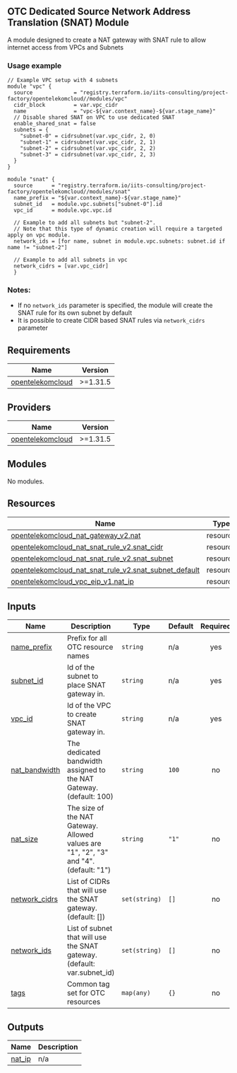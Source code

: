## OTC Dedicated Source Network Address Translation (SNAT) Module

A module designed to create a NAT gateway with SNAT rule to allow internet access from VPCs and Subnets

### Usage example

```hcl
// Example VPC setup with 4 subnets
module "vpc" {
  source             = "registry.terraform.io/iits-consulting/project-factory/opentelekomcloud//modules/vpc"
  cidr_block         = var.vpc_cidr
  name               = "vpc-${var.context_name}-${var.stage_name}"
  // Disable shared SNAT on VPC to use dedicated SNAT
  enable_shared_snat = false
  subnets = {
    "subnet-0" = cidrsubnet(var.vpc_cidr, 2, 0)
    "subnet-1" = cidrsubnet(var.vpc_cidr, 2, 1)
    "subnet-2" = cidrsubnet(var.vpc_cidr, 2, 2)
    "subnet-3" = cidrsubnet(var.vpc_cidr, 2, 3)
  }
}

module "snat" {
  source      = "registry.terraform.io/iits-consulting/project-factory/opentelekomcloud//modules/snat"
  name_prefix = "${var.context_name}-${var.stage_name}"
  subnet_id   = module.vpc.subnets["subnet-0"].id
  vpc_id      = module.vpc.vpc.id
  
  // Example to add all subnets but "subnet-2".
  // Note that this type of dynamic creation will require a targeted apply on vpc module.  
  network_ids = [for name, subnet in module.vpc.subnets: subnet.id if name != "subnet-2"]
  
  // Example to add all subnets in vpc
  network_cidrs = [var.vpc_cidr]
  }
```

### Notes:

- If no `network_ids` parameter is specified, the module will create the SNAT rule for its own subnet by default 
- It is possible to create CIDR based SNAT rules via `network_cidrs` parameter

<!-- BEGIN_TF_DOCS -->
## Requirements

| Name | Version |
|------|---------|
| <a name="requirement_opentelekomcloud"></a> [opentelekomcloud](#requirement\_opentelekomcloud) | >=1.31.5 |

## Providers

| Name | Version |
|------|---------|
| <a name="provider_opentelekomcloud"></a> [opentelekomcloud](#provider\_opentelekomcloud) | >=1.31.5 |

## Modules

No modules.

## Resources

| Name | Type |
|------|------|
| [opentelekomcloud_nat_gateway_v2.nat](https://registry.terraform.io/providers/opentelekomcloud/opentelekomcloud/latest/docs/resources/nat_gateway_v2) | resource |
| [opentelekomcloud_nat_snat_rule_v2.snat_cidr](https://registry.terraform.io/providers/opentelekomcloud/opentelekomcloud/latest/docs/resources/nat_snat_rule_v2) | resource |
| [opentelekomcloud_nat_snat_rule_v2.snat_subnet](https://registry.terraform.io/providers/opentelekomcloud/opentelekomcloud/latest/docs/resources/nat_snat_rule_v2) | resource |
| [opentelekomcloud_nat_snat_rule_v2.snat_subnet_default](https://registry.terraform.io/providers/opentelekomcloud/opentelekomcloud/latest/docs/resources/nat_snat_rule_v2) | resource |
| [opentelekomcloud_vpc_eip_v1.nat_ip](https://registry.terraform.io/providers/opentelekomcloud/opentelekomcloud/latest/docs/resources/vpc_eip_v1) | resource |

## Inputs

| Name | Description | Type | Default | Required |
|------|-------------|------|---------|:--------:|
| <a name="input_name_prefix"></a> [name\_prefix](#input\_name\_prefix) | Prefix for all OTC resource names | `string` | n/a | yes |
| <a name="input_subnet_id"></a> [subnet\_id](#input\_subnet\_id) | Id of the subnet to place SNAT gateway in. | `string` | n/a | yes |
| <a name="input_vpc_id"></a> [vpc\_id](#input\_vpc\_id) | Id of the VPC to create SNAT gateway in. | `string` | n/a | yes |
| <a name="input_nat_bandwidth"></a> [nat\_bandwidth](#input\_nat\_bandwidth) | The dedicated bandwidth assigned to the NAT Gateway. (default: 100) | `string` | `100` | no |
| <a name="input_nat_size"></a> [nat\_size](#input\_nat\_size) | The size of the NAT Gateway. Allowed values are "1", "2", "3" and "4". (default: "1") | `string` | `"1"` | no |
| <a name="input_network_cidrs"></a> [network\_cidrs](#input\_network\_cidrs) | List of CIDRs that will use the SNAT gateway. (default: []) | `set(string)` | `[]` | no |
| <a name="input_network_ids"></a> [network\_ids](#input\_network\_ids) | List of subnet that will use the SNAT gateway. (default: var.subnet\_id) | `set(string)` | `[]` | no |
| <a name="input_tags"></a> [tags](#input\_tags) | Common tag set for OTC resources | `map(any)` | `{}` | no |

## Outputs

| Name | Description |
|------|-------------|
| <a name="output_nat_ip"></a> [nat\_ip](#output\_nat\_ip) | n/a |
<!-- END_TF_DOCS -->
